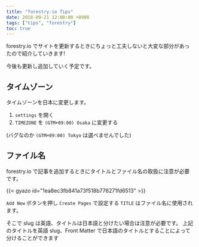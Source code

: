 ```yaml
---
title: "forestry.io Tips"
date: 2018-09-21 12:00:00 +0900
tags: ["tips", "forestry"]
toc: true
---
```

forestry.io でサイトを更新するときにちょっと工夫しないと大変な部分があったので紹介していきます!

今後も更新し追加していく予定です。

## タイムゾーン
タイムゾーンを日本に変更します。

1. `settings` を開く
1. `TIMEZONE` を `(GTM+09:00) Osaka` に変更する

(バグなのか `(GTM+09:00) Tokyo` は選べませんでした)

## ファイル名
forestry.io で記事を追加するときにタイトルとファイル名の取扱に注意が必要です。

{{< gyazo id="1ea8ec3fb841a73f518b776271fd6513" >}}

`Add New` ボタンを押し `Create Pages` で設定する `TITLE` はファイル名に使用されます。

そこで slug は英語、タイトルは日本語と分けたい場合は注意が必要です。
上記のタイトルを英語 slug、Front Matter で日本語のタイトルとすることによって分けることができます
